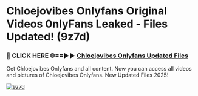 # Chloejovibes Onlyfans Original Videos 0nlyFans Leaked - Files Updated! (9z7d)

<h3>🔴 CLICK HERE 🌐==►► <a href="https://tinyurl.com/ehrbuxhb" rel="nofollow">Chloejovibes Onlyfans Updated Files</a></h3>

Get Chloejovibes Onlyfans and all content. Now you can access all videos and pictures of Chloejovibes Onlyfans. New Updated Files 2025!

[![9z7d](https://i.imgur.com/lVYEuWS.gif)](https://tinyurl.com/ehrbuxhb)

